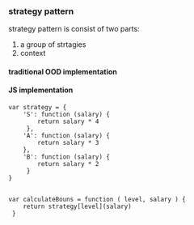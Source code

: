 ### strategy pattern 
strategy pattern is consist of two parts:
1. a group of strtagies 
2. context 


#### traditional OOD implementation



#### JS implementation
```
var strategy = {
    'S': function (salary) { 
        return salary * 4
     },
    'A': function (salary) {  
        return salary * 3
    },
    'B': function (salary) { 
        return salary * 2
     }
}


var calculateBouns = function ( level, salary ) { 
    return strategy[level](salary)
 }

```